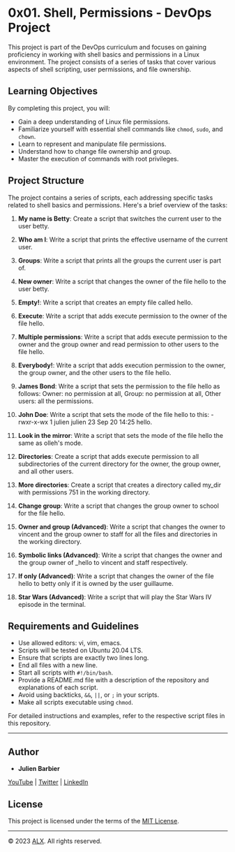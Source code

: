 # 0x01. Shell, Permissions - DevOps Project

This project is part of the DevOps curriculum and focuses on gaining proficiency in working with shell basics and permissions in a Linux environment. The project consists of a series of tasks that cover various aspects of shell scripting, user permissions, and file ownership.

## Learning Objectives

By completing this project, you will:

- Gain a deep understanding of Linux file permissions.
- Familiarize yourself with essential shell commands like `chmod`, `sudo`, and `chown`.
- Learn to represent and manipulate file permissions.
- Understand how to change file ownership and group.
- Master the execution of commands with root privileges.

## Project Structure

The project contains a series of scripts, each addressing specific tasks related to shell basics and permissions. Here's a brief overview of the tasks:

1. **My name is Betty**: Create a script that switches the current user to the user betty.

2. **Who am I**: Write a script that prints the effective username of the current user.

3. **Groups**: Write a script that prints all the groups the current user is part of.

4. **New owner**: Write a script that changes the owner of the file hello to the user betty.

5. **Empty!**: Write a script that creates an empty file called hello.

6. **Execute**: Write a script that adds execute permission to the owner of the file hello.

7. **Multiple permissions**: Write a script that adds execute permission to the owner and the group owner and read permission to other users to the file hello.

8. **Everybody!**: Write a script that adds execution permission to the owner, the group owner, and the other users to the file hello.

9. **James Bond**: Write a script that sets the permission to the file hello as follows: Owner: no permission at all, Group: no permission at all, Other users: all the permissions.

10. **John Doe**: Write a script that sets the mode of the file hello to this: -rwxr-x-wx 1 julien julien 23 Sep 20 14:25 hello.

11. **Look in the mirror**: Write a script that sets the mode of the file hello the same as olleh's mode.

12. **Directories**: Create a script that adds execute permission to all subdirectories of the current directory for the owner, the group owner, and all other users.

13. **More directories**: Create a script that creates a directory called my_dir with permissions 751 in the working directory.

14. **Change group**: Write a script that changes the group owner to school for the file hello.

15. **Owner and group (Advanced)**: Write a script that changes the owner to vincent and the group owner to staff for all the files and directories in the working directory.

16. **Symbolic links (Advanced)**: Write a script that changes the owner and the group owner of _hello to vincent and staff respectively.

17. **If only (Advanced)**: Write a script that changes the owner of the file hello to betty only if it is owned by the user guillaume.

18. **Star Wars (Advanced)**: Write a script that will play the Star Wars IV episode in the terminal.

## Requirements and Guidelines

- Use allowed editors: vi, vim, emacs.
- Scripts will be tested on Ubuntu 20.04 LTS.
- Ensure that scripts are exactly two lines long.
- End all files with a new line.
- Start all scripts with `#!/bin/bash`.
- Provide a README.md file with a description of the repository and explanations of each script.
- Avoid using backticks, `&&`, `||`, or `;` in your scripts.
- Make all scripts executable using `chmod`.

For detailed instructions and examples, refer to the respective script files in this repository.

---

## Author

- **Julien Barbier**

[YouTube](https://www.youtube.com/@0xJulien) | [Twitter](https://twitter.com/julienbarbier42) | [LinkedIn](https://www.linkedin.com/in/julienbarbier/)

## License

This project is licensed under the terms of the [MIT License](LICENSE).

---

© 2023 [ALX](https://www.alxafrica.com/). All rights reserved.
